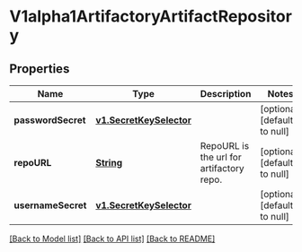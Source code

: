 # V1alpha1ArtifactoryArtifactRepository
## Properties

Name | Type | Description | Notes
------------ | ------------- | ------------- | -------------
**passwordSecret** | [**v1.SecretKeySelector**](v1.SecretKeySelector.md) |  | [optional] [default to null]
**repoURL** | [**String**](string.md) | RepoURL is the url for artifactory repo. | [optional] [default to null]
**usernameSecret** | [**v1.SecretKeySelector**](v1.SecretKeySelector.md) |  | [optional] [default to null]

[[Back to Model list]](../README.md#documentation-for-models) [[Back to API list]](../README.md#documentation-for-api-endpoints) [[Back to README]](../README.md)

